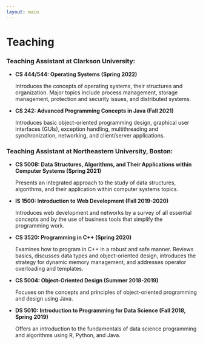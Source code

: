 ```yaml
---
layout: main
---
```


# Teaching

### Teaching Assistant at Clarkson University:

- **CS 444/544: Operating Systems (Spring 2022)**

  Introduces the concepts of operating systems, their structures and organization. Major topics include process management, storage management, protection and security issues, and distributed systems.

- **CS 242: Advanced Programming Concepts in Java (Fall 2021)**

  Introduces basic object-oriented programming design, graphical user interfaces (GUIs), exception handling, multithreading and synchronization, networking, and client/server applications.

### Teaching Assistant at Northeastern University, Boston:

- **CS 5008: Data Structures, Algorithms, and Their Applications within Computer Systems (Spring 2021)**

  Presents an integrated approach to the study of data structures, algorithms, and their application within computer systems topics.

- **IS 1500: Introduction to Web Development (Fall 2019-2020)**

  Introduces web development and networks by a survey of all essential concepts and by the use of business tools that simplify the programming work.
  
- **CS 3520: Programming in C++ (Spring 2020)**

  Examines how to program in C++ in a robust and safe manner. Reviews basics, discusses data types and object-oriented design, introduces the strategy for dynamic memory management, and addresses operator overloading and templates.

- **CS 5004: Object-Oriented Design (Summer 2018-2019)**

  Focuses on the concepts and principles of object-oriented programming and design using Java.

- **DS 5010: Introduction to Programming for Data Science (Fall 2018, Spring 2019)**

  Offers an introduction to the fundamentals of data science programming and algorithms using R, Python, and Java.

